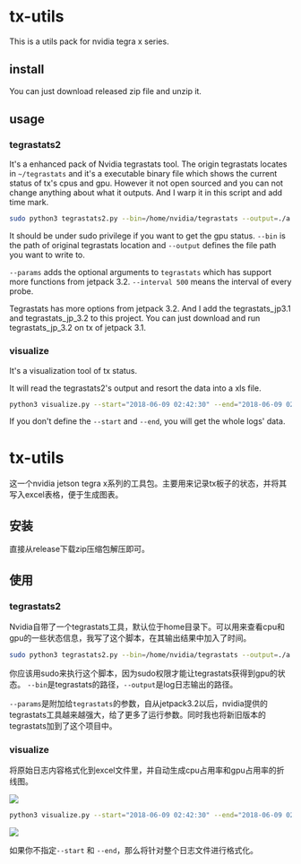 # tx-utils
This is a utils pack for nvidia tegra x series.

## install 

You can just download released zip file and unzip it.

## usage

### tegrastats2

It's a enhanced pack of Nvidia tegrastats tool. The origin tegrastats locates in `~/tegrastats` and it's a executable binary file which shows the current status of tx's cpus and gpu. However it not open sourced and you can not change anything about what it outputs. And I warp it in this script and add time mark. 
 
 ```bash
 sudo python3 tegrastats2.py --bin=/home/nvidia/tegrastats --output=./a.log --params "--interval 500"
 ```
It should be under sudo privilege if you want to get the gpu status.
`--bin` is the path of original tegrastats location and `--output` defines the file path you want to write to.

`--params` adds the optional arguments to `tegrastats` which has support more functions from jetpack 3.2. `--interval 500` means the interval of every probe. 

Tegrastats has more options from jetpack 3.2. And I add the tegrastats_jp3.1 and tegrastats_jp_3.2 to this project. You can just download and run tegrastats_jp_3.2 on tx of jetpack 3.1.

### visualize

It's a visualization tool of tx status.

It will read the tegrastats2's output and resort the data into a xls file.

```bash
python3 visualize.py --start="2018-06-09 02:42:30" --end="2018-06-09 02:43:15" --input="/home/find/ddown/a.log" --output=./freq.xls
```

If you don't define the `--start` and `--end`, you will get the whole logs' data.

# tx-utils

这一个nvidia jetson tegra x系列的工具包。主要用来记录tx板子的状态，并将其写入excel表格，便于生成图表。

## 安装

直接从release下载zip压缩包解压即可。

## 使用

### tegrastats2

Nvidia自带了一个tegrastats工具，默认位于home目录下。可以用来查看cpu和gpu的一些状态信息，我写了这个脚本，在其输出结果中加入了时间。

 ```bash
 sudo python3 tegrastats2.py --bin=/home/nvidia/tegrastats --output=./a.log --params "--interval 500"
 ```

你应该用sudo来执行这个脚本，因为sudo权限才能让tegrastats获得到gpu的状态。
`--bin`是tegrastats的路径，`--output`是log日志输出的路径。

`--params`是附加给`tegrastats`的参数，自从jetpack3.2以后，nvidia提供的tegrastats工具越来越强大，给了更多了运行参数。同时我也将新旧版本的tegrastats加到了这个项目中。

### visualize

将原始日志内容格式化到excel文件里，并自动生成cpu占用率和gpu占用率的折线图。

![](http://www.findhao.net/wp-content/uploads/2018/06/tx2-utils.excel_.jpg)


```bash
python3 visualize.py --start="2018-06-09 02:42:30" --end="2018-06-09 02:43:15" --input="/home/find/ddown/a.log" --output=./freq.xls
```
![](http://www.findhao.net/wp-content/uploads/2018/06/tx2-utils.linechar.jpg)

如果你不指定`--start` 和 `--end`，那么将针对整个日志文件进行格式化。

